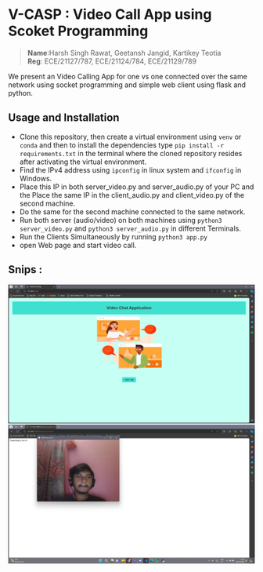 # V-CASP : Video Call App using Scoket Programming

> **Name**:Harsh Singh Rawat, Geetansh Jangid, Kartikey Teotia<br>
  **Reg**: ECE/21127/787, ECE/21124/784, ECE/21129/789

We present an Video Calling App for one vs one connected over the same network using socket programming and simple web client using flask and python.

## Usage and Installation
- Clone this repository, then create a virtual environment using `venv` or `conda` and then to install the dependencies type `pip install -r requirements.txt` in the terminal where the cloned repository resides after activating the virtual environment.
- Find the IPv4 address using `ipconfig` in linux system and `ifconfig` in Windows. 
- Place this IP in both server_video.py and server_audio.py of your PC and the Place the same IP in the client_audio.py and client_video.py of the second machine. 
- Do the same for the second machine connected to the same network.  
- Run both server (audio/video) on both machines using `python3 server_video.py` and `python3 server_audio.py` in different Terminals.
- Run the Clients Simultaneously by running `python3 app.py`
- open Web page and start video call.

## Snips :
![Alt text](/images/Home_page.jpeg)
![Alt text](/images/working.jpeg)